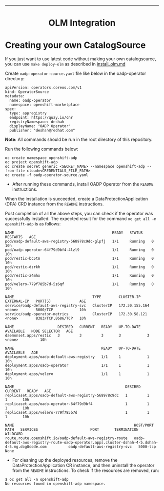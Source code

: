 <hr style="height:1px;border:none;color:#333;">
<h1 align="center">OLM Integration</h1>

# Creating your own CatalogSource
If you just want to use latest code without making your own catalogsource, you can use `make deploy-olm` as described in [install_olm.md](install_olm.md)

Create `oadp-operator-source.yaml` file like below in the oadp-operator directory:

```
apiVersion: operators.coreos.com/v1
kind: OperatorSource
metadata:
  name: oadp-operator
  namespace: openshift-marketplace
spec:
  type: appregistry
  endpoint: https://quay.io/cnr
  registryNamespace: deshah
  displayName: "OADP Operator"
  publisher: "deshah@redhat.com"
```

<b>Note:</b> All commands should be run in the root directory of this repository.

Run the following commands below:

```
oc create namespace openshift-adp
oc project openshift-adp
oc create secret generic <SECRET_NAME> --namespace openshift-adp --from-file cloud=<CREDENTIALS_FILE_PATH>
oc create -f oadp-operator-source.yaml
```
- After running these commands, install OADP Operator from the `README` 
instructions.

When the installation is succeeded, create a DataProtectionApplication (DPA) CRD instance from the 
`README` instructions.

Post completion of all the above steps, you can check if the operator was 
successfully installed. The expected result for the command 
`oc get all -n openshift-adp` is as follows:

```
NAME                                             READY   STATUS    RESTARTS   AGE
pod/oadp-default-aws-registry-568978c9dc-glpfj   1/1     Running   0          10h
pod/oadp-operator-64f79d9bf4-4lzl9               1/1     Running   0          10h
pod/restic-bc5tm                                 1/1     Running   0          10h
pod/restic-dzrkh                                 1/1     Running   0          10h
pod/restic-z4mhx                                 1/1     Running   0          10h
pod/velero-779f785b7d-5z6qf                      1/1     Running   0          10h

NAME                                    TYPE        CLUSTER-IP       EXTERNAL-IP   PORT(S)             AGE
service/oadp-default-aws-registry-svc   ClusterIP   172.30.155.164   <none>        5000/TCP            10h
service/oadp-operator-metrics           ClusterIP   172.30.58.121    <none>        8383/TCP,8686/TCP   10h

NAME                    DESIRED   CURRENT   READY   UP-TO-DATE   AVAILABLE   NODE SELECTOR   AGE
daemonset.apps/restic   3         3         3       3            3           <none>          10h

NAME                                        READY   UP-TO-DATE   AVAILABLE   AGE
deployment.apps/oadp-default-aws-registry   1/1     1            1           10h
deployment.apps/oadp-operator               1/1     1            1           10h
deployment.apps/velero                      1/1     1            1           10h

NAME                                                   DESIRED   CURRENT   READY   AGE
replicaset.apps/oadp-default-aws-registry-568978c9dc   1         1         1       10h
replicaset.apps/oadp-operator-64f79d9bf4               1         1         1       10h
replicaset.apps/velero-779f785b7d                      1         1         1       10h

NAME                                                       HOST/PORT                                                                                        PATH   SERVICES                        PORT       TERMINATION   WILDCARD
route.route.openshift.io/oadp-default-aws-registry-route   oadp-default-aws-registry-route-oadp-operator.apps.cluster-dshah-4-5.dshah-4-5.mg.dog8code.com          oadp-default-aws-registry-svc   5000-tcp                 None
``` 

- For cleaning up the deployed resources, remove the DataProtectionApplication CR instance, 
and then uninstall the operator from the `README` instructions. To check if the 
resources are removed, run:

```
$ oc get all -n openshift-adp
No resources found in openshift-adp namespace.
```

